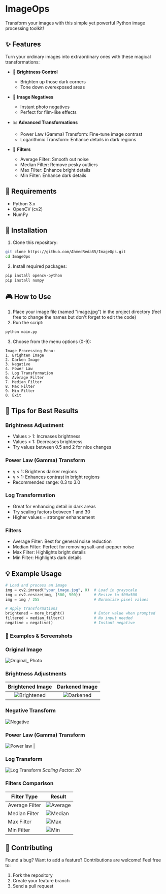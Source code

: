 # ImageOps
 Transform your images with this simple yet powerful Python image processing toolkit! 

## ✨ Features

Turn your ordinary images into extraordinary ones with these magical transformations:

- 🌟 **Brightness Control**
  - Brighten up those dark corners
  - Tone down overexposed areas

- 🔄 **Image Negatives**
  - Instant photo negatives
  - Perfect for film-like effects

- 📊 **Advanced Transformations**
  - Power Law (Gamma) Transform: Fine-tune image contrast
  - Logarithmic Transform: Enhance details in dark regions

- 🎯 **Filters**
  - Average Filter: Smooth out noise
  - Median Filter: Remove pesky outliers
  - Max Filter: Enhance bright details
  - Min Filter: Enhance dark details

## 🔧 Requirements
- Python 3.x
- OpenCV (cv2)
- NumPy

## 🚀 Installation

1. Clone this repository:
```bash
git clone https://github.com/AhmedReda85/ImageOps.git
cd ImageOps
```

2. Install required packages:
```bash
pip install opencv-python
pip install numpy
```

## 🎮 How to Use

1. Place your image file (named "image.jpg") in the project directory
(feel free to change the names but don't forget to edit the code)
2. Run the script:
```bash
python main.py
```

3. Choose from the menu options (0-9):
```
Image Processing Menu:
1. Brighten Image
2. Darken Image
3. Negative
4. Power Law
5. Log Transformation
6. Average Filter
7. Median Filter
8. Max Filter
9. Min Filter
0. Exit
```

## 🎯 Tips for Best Results

### Brightness Adjustment
- Values > 1: Increases brightness
- Values < 1: Decreases brightness
- Try values between 0.5 and 2 for nice changes

### Power Law (Gamma) Transform
- γ < 1: Brightens darker regions
- γ > 1: Enhances contrast in bright regions
- Recommended range: 0.3 to 3.0

### Log Transformation
- Great for enhancing detail in dark areas
- Try scaling factors between 1 and 30
- Higher values = stronger enhancement

### Filters
- Average Filter: Best for general noise reduction
- Median Filter: Perfect for removing salt-and-pepper noise
- Max Filter: Highlights bright details
- Min Filter: Highlights dark details


## 💡 Example Usage

```python
# Load and process an image
img = cv2.imread("your_image.jpg", 0)  # Load in grayscale
img = cv2.resize(img, (500, 500))      # Resize to 500x500
img = img / 255                        # Normalize pixel values

# Apply transformations
brightened = more_bright()             # Enter value when prompted
filtered = median_filter()             # No input needed
negative = negative()                  # Instant negative
```

### 📸 Examples & Screenshots

### Original Image
![Original_ Photo](screenshots/Original_Photo.png)

### Brightness Adjustments
| Brightened Image | Darkened Image |
|:---------------:|:--------------:|
| ![Brightened](screenshots/Brightened_Image.png) | ![Darkened](screenshots/Darkened_Image.png) |

### Negative Transform
![Negative](screenshots/Negative_Image.png)

### Power Law (Gamma) Transform
 ![Power law](screenshots/Power_law_Image.png) |

### Log Transform
![Log Transform](screenshots/Log_Transform_Image.png)
*Scaling Factor: 20*

### Filters Comparison
| Filter Type | Result |
|------------|--------|
| Average Filter | ![Average](screenshots/Average_Filter.png) |
| Median Filter | ![Median](screenshots/Median_Filter.png) |
| Max Filter | ![Max](screenshots/Max_Filter.png) |
| Min Filter | ![Min](screenshots/Min_Filter.png) |



## 🤝 Contributing

Found a bug? Want to add a feature? Contributions are welcome! Feel free to:
1. Fork the repository
2. Create your feature branch
3. Send a pull request
